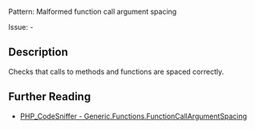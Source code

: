 Pattern: Malformed function call argument spacing

Issue: -

## Description

Checks that calls to methods and functions are spaced correctly.

## Further Reading

* [PHP_CodeSniffer - Generic.Functions.FunctionCallArgumentSpacing](https://github.com/squizlabs/PHP_CodeSniffer/blob/master/src/Standards/Generic/Sniffs/Functions/FunctionCallArgumentSpacingSniff.php)